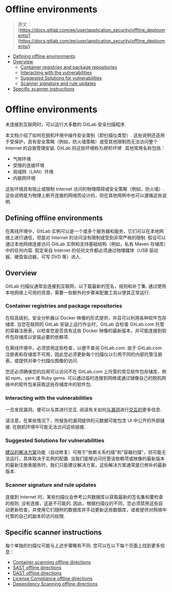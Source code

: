 # Offline environments

> 原文：[https://docs.gitlab.com/ee/user/application_security/offline_deployments/](https://docs.gitlab.com/ee/user/application_security/offline_deployments/)

*   [Defining offline environments](#defining-offline-environments)
*   [Overview](#overview)
    *   [Container registries and package repositories](#container-registries-and-package-repositories)
    *   [Interacting with the vulnerabilities](#interacting-with-the-vulnerabilities)
    *   [Suggested Solutions for vulnerabilities](#suggested-solutions-for-vulnerabilities)
    *   [Scanner signature and rule updates](#scanner-signature-and-rule-updates)
*   [Specific scanner instructions](#specific-scanner-instructions)

# Offline environments[](#offline-environments "Permalink")

未连接到互联网时，可以运行大多数的 GitLab 安全扫描程序.

本文档介绍了如何在脱机环境中操作安全类别（即扫描仪类型）. 这些说明还适用于受保护，具有安全策略（例如，防火墙策略）或受其他限制而无法访问整个 Internet 的自我管理安装. GitLab 将这些环境称为*脱机环境* . 其他常用名称包括：

*   气隙环境
*   受限的连接环境
*   局域网（LAN）环境
*   内联网环境

这些环境具有阻止或限制 Internet 访问的物理障碍或安全策略（例如，防火墙）. 这些说明是为物理上断开连接的网络而设计的，但在其他用例中也可以遵循这些说明.

## Defining offline environments[](#defining-offline-environments "Permalink")

在离线环境中，GitLab 实例可以是一个或多个服务器和服务，它们可以在本地网络上进行通信，但是对 Internet 的访问没有限制或受到非常严格的限制. 假设可以通过本地网络连接访问 GitLab 实例和支持基础结构（例如，私有 Maven 存储库）中的任何内容. 假定来自 Internet 的任何文件都必须通过物理媒体（USB 驱动器，硬盘驱动器，可写 DVD 等）进入.

## Overview[](#overview "Permalink")

GitLab 扫描仪通常会连接到互联网，以下载最新的签名，规则和补丁集. 通过使用本地网络上可用的资源，需要一些额外的步骤来配置工具以使其正常运行.

### Container registries and package repositories[](#container-registries-and-package-repositories "Permalink")

在较高级别，安全分析器以 Docker 映像的形式提供，并且可以利用各种软件包存储库. 当您在联网的 GitLab 安装上运行作业时，GitLab 会检查 GitLab.com 托管的容器注册表，以检查您是否具有这些 Docker 映像的最新版本，并可能连接到软件包存储库以安装必要的依赖项.

在离线环境中，必须禁用这些检查，以便不查询 GitLab.com. 由于 GitLab.com 注册表和存储库不可用，因此您必须更新每个扫描仪以引用不同的内部托管注册表，或提供对单个扫描仪图像的访问.

您还必须确保您的应用可以访问不在 GitLab.com 上托管的常见软件包存储库，例如 npm，yarn 或 Ruby gems. 可以通过临时连接到网络或通过镜像自己的脱机网络中的软件包来获取这些存储库中的软件包.

### Interacting with the vulnerabilities[](#interacting-with-the-vulnerabilities "Permalink")

一旦发现漏洞，便可以与其进行交互. 阅读有关如何[与漏洞](../index.html#interacting-with-the-vulnerabilities)进行[交互的](../index.html#interacting-with-the-vulnerabilities)更多信息.

请注意，在某些情况下，所报告的漏洞提供的元数据可能包含 UI 中公开的外部链接. 在脱机环境中可能无法访问这些链接.

### Suggested Solutions for vulnerabilities[](#suggested-solutions-for-vulnerabilities "Permalink")

[建议的解决方案](../index.html#solutions-for-vulnerabilities-auto-remediation)功能（自动修复）可用于"依赖关系扫描"和"容器扫描"，但可能无法运行，具体取决于实例的配置. 当我们能够访问托管该依赖项或映像的最新版本的最新注册表服务时，我们只能建议解决方案，这些解决方案通常是已修补的最新版本.

### Scanner signature and rule updates[](#scanner-signature-and-rule-updates "Permalink")

连接到 Internet 时，某些扫描仪会参考公共数据库以获取最新的签名集和要检查的规则. 没有连接，这是不可能的. 因此，根据扫描仪的不同，您必须禁用这些自动更新检查，并使用它们随附的数据库并手动更新这些数据库，或者提供对网络中托管的自己的副本的访问权限.

## Specific scanner instructions[](#specific-scanner-instructions "Permalink")

每个单独的扫描仪可能与上述步骤略有不同. 您可以在以下每个页面上找到更多信息：

*   [Container scanning offline directions](../container_scanning/index.html#running-container-scanning-in-an-offline-environment)
*   [SAST offline directions](../sast/index.html#running-sast-in-an-offline-environment)
*   [DAST offline directions](../dast/index.html#running-dast-in-an-offline-environment)
*   [License Compliance offline directions](../../compliance/license_compliance/index.html#running-license-compliance-in-an-offline-environment)
*   [Dependency Scanning offline directions](../dependency_scanning/index.html#running-dependency-scanning-in-an-offline-environment)